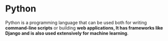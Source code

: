 # Python







Python is a programming language that can be used both for writing **command-line scripts** or building **web applications, It has frameworks like Django and is also used extensively for machine learning**.